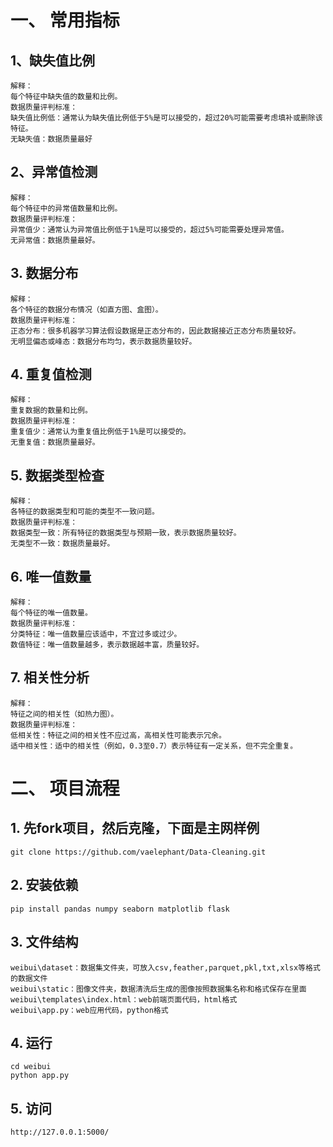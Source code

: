 # 一、 常用指标
## 1、缺失值比例
    解释：
    每个特征中缺失值的数量和比例。
    数据质量评判标准：
    缺失值比例低：通常认为缺失值比例低于5%是可以接受的，超过20%可能需要考虑填补或删除该特征。
    无缺失值：数据质量最好
## 2、异常值检测
    解释：
    每个特征中的异常值数量和比例。
    数据质量评判标准：
    异常值少：通常认为异常值比例低于1%是可以接受的，超过5%可能需要处理异常值。
    无异常值：数据质量最好。

## 3. 数据分布
    解释：
    各个特征的数据分布情况（如直方图、盒图）。
    数据质量评判标准：
    正态分布：很多机器学习算法假设数据是正态分布的，因此数据接近正态分布质量较好。
    无明显偏态或峰态：数据分布均匀，表示数据质量较好。
## 4. 重复值检测
    解释：
    重复数据的数量和比例。
    数据质量评判标准：
    重复值少：通常认为重复值比例低于1%是可以接受的。
    无重复值：数据质量最好。
## 5. 数据类型检查
    解释：
    各特征的数据类型和可能的类型不一致问题。
    数据质量评判标准：
    数据类型一致：所有特征的数据类型与预期一致，表示数据质量较好。
    无类型不一致：数据质量最好。
##  6. 唯一值数量
    解释：
    每个特征的唯一值数量。
    数据质量评判标准：
    分类特征：唯一值数量应该适中，不宜过多或过少。
    数值特征：唯一值数量越多，表示数据越丰富，质量较好。
## 7. 相关性分析
    解释：
    特征之间的相关性（如热力图）。
    数据质量评判标准：
    低相关性：特征之间的相关性不应过高，高相关性可能表示冗余。
    适中相关性：适中的相关性（例如，0.3至0.7）表示特征有一定关系，但不完全重复。

# 二、 项目流程
## 1. 先fork项目，然后克隆，下面是主网样例
    git clone https://github.com/vaelephant/Data-Cleaning.git

## 2. 安装依赖
    pip install pandas numpy seaborn matplotlib flask

## 3. 文件结构
    weibui\dataset：数据集文件夹，可放入csv,feather,parquet,pkl,txt,xlsx等格式的数据文件
    weibui\static：图像文件夹，数据清洗后生成的图像按照数据集名称和格式保存在里面
    weibui\templates\index.html：web前端页面代码，html格式
    weibui\app.py：web应用代码，python格式

## 4. 运行
    cd weibui
    python app.py

## 5. 访问
    http://127.0.0.1:5000/

    